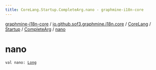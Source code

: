 ```yaml
---
title: CoreLang.Startup.CompleteArg.nano - graphmine-i18n-core
---
```


[graphmine-i18n-core](../../../../index.html) / [io.github.sof3.graphmine.i18n.core](../../../index.html) / [CoreLang](../../index.html) / [Startup](../index.html) / [CompleteArg](index.html) / [nano](./nano.html)

# nano

`val nano: `[`Long`](https://kotlinlang.org/api/latest/jvm/stdlib/kotlin/-long/index.html)